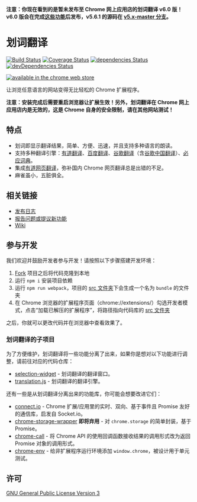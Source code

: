 **注意：你现在看到的是暂未发布至 Chrome 网上应用店的划词翻译 v6.0 版！v6.0 版会在完成[这些功能](https://github.com/lmk123/crx-selection-translate/issues/46)后发布，v5.6.1 的源码在 [v5.x-master 分支](https://github.com/lmk123/crx-selection-translate/tree/5.x-master)。**

# 划词翻译

[![Build Status](https://img.shields.io/travis/lmk123/crx-selection-translate/master.svg?style=flat-square)](https://travis-ci.org/lmk123/crx-selection-translate)
[![Coverage Status](https://img.shields.io/coveralls/lmk123/crx-selection-translate/master.svg?style=flat-square)](https://coveralls.io/github/lmk123/crx-selection-translate?branch=master)
[![dependencies Status](https://img.shields.io/david/lmk123/crx-selection-translate.svg?style=flat-square)](https://david-dm.org/lmk123/crx-selection-translate)
[![devDependencies Status](https://img.shields.io/david/dev/lmk123/crx-selection-translate.svg?style=flat-square)](https://david-dm.org/lmk123/crx-selection-translate#info=devDependencies)

[![available in the chrome web store](https://developer.chrome.com/webstore/images/ChromeWebStore_BadgeWBorder_v2_206x58.png)](https://chrome.google.com/webstore/detail/ikhdkkncnoglghljlkmcimlnlhkeamad)

让浏览任意语言的网站变得无比轻松的 Chrome 扩展程序。

**注意：安装完成后需要重启浏览器让扩展生效！另外，划词翻译在 Chrome 网上应用店内是无效的，这是 Chrome 自身的安全限制，请在其他网站测试！**

## 特点

 + 划词即显示翻译结果，简单、方便、迅速，并且支持多种语言的朗读。
 + 支持多种翻译引擎：[有道翻译](http://fanyi.youdao.com/)、[百度翻译](http://fanyi.baidu.com/)、[谷歌翻译](https://translate.google.com/)（含[谷歌中国翻译](http://translate.google.cn/)）、[必应词典](http://cn.bing.com/dict/)。
 + 集成[有道网页翻译](http://fanyi.youdao.com/web2/)，弥补国内 Chrome 网页翻译总是出错的不足。
 + 麻雀虽小，五脏俱全。

## 相关链接

 + [发布日志](https://github.com/lmk123/crx-selection-translate/releases)
 + [报告问题或提议新功能](https://github.com/lmk123/crx-selection-translate/issues/new)
 + [Wiki](https://github.com/lmk123/crx-selection-translate/wiki)

## 参与开发

我们欢迎并鼓励开发者参与开发！请按照以下步骤搭建开发环境：

 1. [Fork](https://github.com/lmk123/crx-selection-translate/fork) 项目之后将代码克隆到本地
 2. 运行 `npm i` 安装项目依赖
 3. 运行 `npm run webpack`，项目的 [src 文件夹](https://github.com/lmk123/crx-selection-translate/tree/master/src)下会生成一个名为 `bundle` 的文件夹
 4. 在 Chrome 浏览器的扩展程序页面（chrome://extensions/）勾选开发者模式，点击“加载已解压的扩展程序”，将路径指向代码库的 [src 文件夹](https://github.com/lmk123/crx-selection-translate/tree/master/src)

之后，你就可以更改代码并在浏览器中查看效果了。

### 划词翻译的子项目

为了方便维护，划词翻译将一些功能分离了出来，如果你是想对以下功能进行调整，请前往对应的代码仓库：

 + [selection-widget](https://github.com/lmk123/selection-widget) - 划词翻译的翻译窗口。
 + [translation.js](https://github.com/lmk123/translation.js) - 划词翻译的翻译引擎。

还有一些是从划词翻译分离出来的功能库，你可能会想要改进它们：

 + [connect.io](https://github.com/lmk123/connect.io) - Chrome 扩展/应用里的实时、双向、基于事件且 Promise 友好的通信库，启发自 Socket.io。
 + [chrome-storage-wrapper](https://github.com/lmk123/chrome-storage-wrapper) **即将弃用** - 对 `chrome.storage` 的简单封装，基于 Promise。
 + [chrome-call](https://github.com/lmk123/chrome-call) - 将 Chrome API 的使用回调函数接收结果的调用形式改为返回 Promise 对象的调用形式。
 + [chrome-env](https://github.com/lmk123/chrome-env) - 给非扩展程序运行环境添加 `window.chrome`，被设计用于单元测试。

## 许可

[GNU General Public License Version 3](https://www.gnu.org/licenses/gpl.html)
